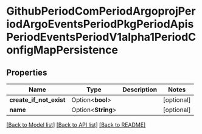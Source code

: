 # GithubPeriodComPeriodArgoprojPeriodArgoEventsPeriodPkgPeriodApisPeriodEventsPeriodV1alpha1PeriodConfigMapPersistence

## Properties

Name | Type | Description | Notes
------------ | ------------- | ------------- | -------------
**create_if_not_exist** | Option<**bool**> |  | [optional]
**name** | Option<**String**> |  | [optional]

[[Back to Model list]](../README.md#documentation-for-models) [[Back to API list]](../README.md#documentation-for-api-endpoints) [[Back to README]](../README.md)


